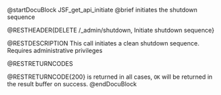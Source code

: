 
@startDocuBlock JSF_get_api_initiate
@brief initiates the shutdown sequence

@RESTHEADER{DELETE /_admin/shutdown, Initiate shutdown sequence}

@RESTDESCRIPTION
This call initiates a clean shutdown sequence. Requires administrative privileges

@RESTRETURNCODES

@RESTRETURNCODE{200}
is returned in all cases, `OK` will be returned in the result buffer on success.
@endDocuBlock

